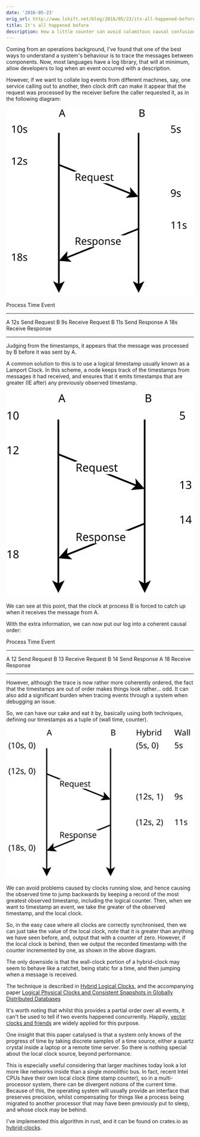 ```yaml
---
date: '2016-05-23'
orig_url: http://www.lshift.net/blog/2016/05/23/its-all-happened-before/
title: It's all happened before
description: How a little counter can avoid calamitous causal confusion.
---
```


Coming from an operations background, I've found that one of the best ways to understand a system's behaviour is to trace the messages between components. Now, most languages have a log library, that will at minimum, allow developers to log when an event occurred with a description.

However, if we want to collate log events from different machines, say, one service calling out to another, then clock drift can make it appear that the request was processed by the receiver before the caller requested it, as in the following diagram:

![Lamport diagram with wall clock skew](../images/2016-05-23-hybrid-clocks/lamport-clock-skew.svg)

Process Time    Event
------- ------- ---------------
A       12s     Send Request
B       9s      Receive Request
B       11s     Send Response
A       18s     Receive Response
---     ---     ---

Judging from the timestamps, it appears that the message was processed by B before it was sent by A.

A common solution to this is to use a logical timestamp usually known as a Lamport Clock. In this scheme, a node keeps track of the timestamps from messages it had received, and ensures that it emits timestamps that are greater (IE after) any previously observed timestamp.

![Lamport diagram with causally ordered clocks](../images/2016-05-23-hybrid-clocks/lamport-clocks.svg)

We can see at this point, that the clock at process B is forced to catch up when it receives the message from A.

With the extra information, we can now put our log into a coherent causal order:

Process Time    Event
------- ------- ---------------
A       12      Send Request
B       13      Receive Request
B       14      Send Response
A       18      Receive Response
---     ---     ---


However, although the trace is now rather more coherently ordered, the fact that the timestamps are out of order makes things look rather... odd. It can also add a significant burden when tracing events through a system when debugging an issue.

So, we can have our cake and eat it by, basically using both techniques, defining our timestamps as a tuple of (wall time, counter). 

![Lamport diagram with hybrid logical clocks](../images/2016-05-23-hybrid-clocks/lamport-hybrid-clocks.svg)

We can avoid problems caused by clocks running slow, and hence causing the observed time to jump backwards by keeping a record of the most greatest observed timestamp, including the logical counter. Then, when we want to timestamp an event, we take the greater of the observed timestamp, and the local clock.

So, in the easy case where all clocks are correctly synchronised, then we can just take the value of the local clock, note that it is greater than anything we have seen before, and, output that with a counter of zero. However, if the local clock is behind, then we output the recorded timestamp with the counter incremented by one, as shown in the above diagram. 

The only downside is that the wall-clock portion of a hybrid-clock may seem to behave like a ratchet, being static for a time, and then jumping when a message is received.

The technique is described in [Hybrid Logical Clocks](http://muratbuffalo.blogspot.co.uk/2014/07/hybrid-logical-clocks.html), and the accompanying paper [Logical Physical Clocks and Consistent Snapshots in Globally Distributed Databases](https://www.cse.buffalo.edu/tech-reports/2014-04.pdf)

It's worth noting that whilst this provides a partial order over all events, it can't be used to tell if two events happened concurrently. Happily, [vector clocks and friends](http://m.cacm.acm.org/magazines/2016/4/200168-why-logical-clocks-are-easy/abstract) are widely applied for this purpose.

One insight that this paper catalysed is that a system only knows of the progress of time by taking discrete samples of a time source, either a quartz crystal inside a laptop or a remote time server. So there is nothing special about the local clock source, beyond performance. 

This is especially useful considering that larger machines today look a lot more like networks inside than a single monolithic bus. In fact, recent Intel CPUs have their own local clock (time stamp counter), so in a multi-processor system, there can be divergent notions of the current time. Because of this, the operating system will usually provide an interface that preserves precision, whilst compensating for things like a process being migrated to another processor that may have been previously put to sleep, and whose clock may be behind.

I've implemented this algorithm in rust, and it can be found on crates.io as [hybrid-clocks](https://crates.io/crates/hybrid-clocks).
